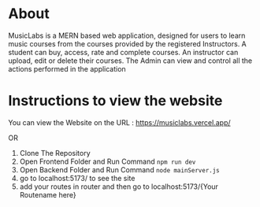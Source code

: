 # About
MusicLabs is a MERN based web application, designed for users to learn music courses from the courses provided by the registered Instructors. 
A student can buy, access, rate and complete courses. An instructor can upload, edit or delete their courses. The Admin can view and control all the actions performed in the application

# Instructions to view the website

You can view the Website on the URL : https://musiclabs.vercel.app/

OR

1. Clone The Repository
2. Open Frontend Folder and Run Command ```npm run dev```
3. Open Backend Folder and Run Command ```node mainServer.js```
4. go to localhost:5173/ to see the site
5. add your routes in router and then go to localhost:5173/{Your Routename here}
   
